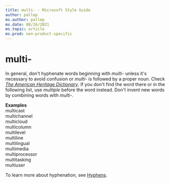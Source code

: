 ```yaml
---
title: multi- - Microsoft Style Guide
author: pallep
ms.author: pallep
ms.date: 08/26/2021
ms.topic: article
ms.prod: non-product-specific
---
```


# multi-

In general, don't hyphenate words beginning with *multi-* unless it's necessary to avoid confusion or *multi-* is followed by a proper noun. Check [*The American Heritage Dictionary*](https://ahdictionary.com/). If you don't find the word there or in the following list, use *multiple* before the word instead. Don't invent new words by combining words with *multi-.*

**Examples**<br />multicast <br />multichannel <br />multicloud <br />multicolumn <br />multilevel <br />multiline <br />multilingual <br />multimedia <br />multiprocessor <br />multitasking <br />multiuser

To learn more about hyphenation, see [Hyphens](~/punctuation/dashes-hyphens/hyphens.md).
